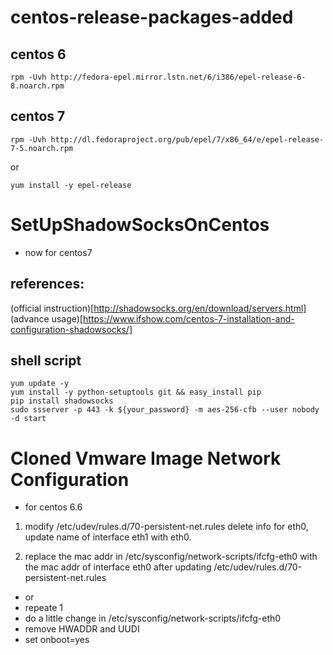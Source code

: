 # centos-release-packages-added

## centos 6
```shell
rpm -Uvh http://fedora-epel.mirror.lstn.net/6/i386/epel-release-6-8.noarch.rpm   
```
## centos 7
```shell
rpm -Uvh http://dl.fedoraproject.org/pub/epel/7/x86_64/e/epel-release-7-5.noarch.rpm
```
or 
```shell
yum install -y epel-release
```

# SetUpShadowSocksOnCentos
* now for centos7

## references:
(official instruction)[http://shadowsocks.org/en/download/servers.html]
(advance usage)[https://www.ifshow.com/centos-7-installation-and-configuration-shadowsocks/]

## shell script
```shell
yum update -y
yum install -y python-setuptools git && easy_install pip
pip install shadowsocks
sudo ssserver -p 443 -k ${your_password} -m aes-256-cfb --user nobody -d start
```

# Cloned Vmware Image Network Configuration
* for centos 6.6

1. modify /etc/udev/rules.d/70-persistent-net.rules 
delete info for eth0,  update name of interface eth1 with eth0. 
 
2. replace the mac addr in /etc/sysconfig/network-scripts/ifcfg-eth0 with the mac addr of interface eth0 after updating /etc/udev/rules.d/70-persistent-net.rules

* or
* repeate 1
* do a little change in /etc/sysconfig/network-scripts/ifcfg-eth0
* remove HWADDR and UUDI
* set onboot=yes
